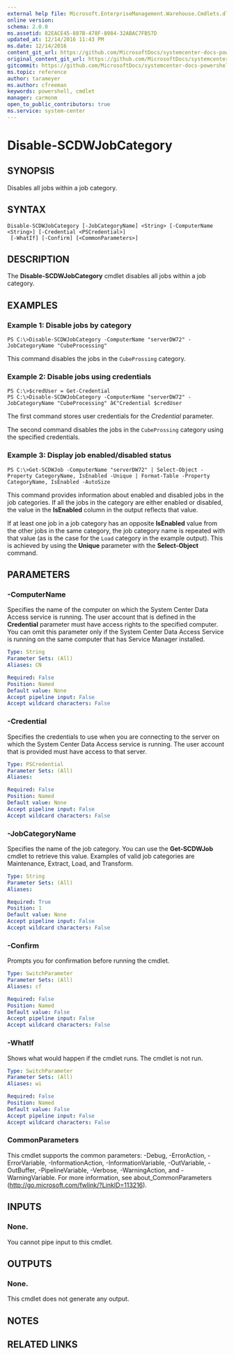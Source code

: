 ```yaml
---
external help file: Microsoft.EnterpriseManagement.Warehouse.Cmdlets.dll-Help.xml
online version: 
schema: 2.0.0
ms.assetid: 82EACE45-887B-478F-8984-32ABAC7FB57D
updated_at: 12/14/2016 11:43 PM
ms.date: 12/14/2016
content_git_url: https://github.com/MicrosoftDocs/systemcenter-docs-powershell/blob/master/systemcenter-cmdlets/SystemCenter2016/ServiceManagerData%20Warehouse/v1.0/Disable-SCDWJobCategory.md
original_content_git_url: https://github.com/MicrosoftDocs/systemcenter-docs-powershell/blob/master/systemcenter-cmdlets/SystemCenter2016/ServiceManagerData%20Warehouse/v1.0/Disable-SCDWJobCategory.md
gitcommit: https://github.com/MicrosoftDocs/systemcenter-docs-powershell/blob/96cd9bd2780eb6b78c540fa00d3b8a4313e3ed40/systemcenter-cmdlets/SystemCenter2016/ServiceManagerData%20Warehouse/v1.0/Disable-SCDWJobCategory.md
ms.topic: reference
author: tarameyer
ms.author: cfreeman
keywords: powershell, cmdlet
manager: carmonm
open_to_public_contributors: true
ms.service: system-center
---
```


# Disable-SCDWJobCategory

## SYNOPSIS
Disables all jobs within a job category.

## SYNTAX

```
Disable-SCDWJobCategory [-JobCategoryName] <String> [-ComputerName <String>] [-Credential <PSCredential>]
 [-WhatIf] [-Confirm] [<CommonParameters>]
```

## DESCRIPTION
The **Disable-SCDWJobCategory** cmdlet disables all jobs within a job category.

## EXAMPLES

### Example 1: Disable jobs by category
```
PS C:\>Disable-SCDWJobCategory -ComputerName "serverDW72" -JobCategoryName "CubeProcessing"
```

This command disables the jobs in the `CubeProssing` category.

### Example 2: Disable jobs using credentials
```
PS C:\>$credUser = Get-Credential
PS C:\>Disable-SCDWJobCategory -ComputerName "serverDW72" -JobCategoryName "CubeProcessing" â€"Credential $credUser
```

The first command stores user credentials for the *Credential* parameter.

The second command disables the jobs in the `CubeProssing` category using the specified credentials.

### Example 3: Display job enabled/disabled status
```
PS C:\>Get-SCDWJob -ComputerName "serverDW72" | Select-Object -Property CategoryName, IsEnabled -Unique | Format-Table -Property CategoryName, IsEnabled -AutoSize
```

This command provides information about enabled and disabled jobs in the job categories.
If all the jobs in the category are either enabled or disabled, the value in the **IsEnabled** column in the output reflects that value.

If at least one job in a job category has an opposite **IsEnabled** value from the other jobs in the same category, the job category name is repeated with that value (as is the case for the `Load` category in the example output).
This is achieved by using the **Unique** parameter with the **Select-Object** command.

## PARAMETERS

### -ComputerName
Specifies the name of the computer on which the System Center Data Access service is running.
The user account that is defined in the **Credential** parameter must have access rights to the specified computer.
You can omit this parameter only if the System Center Data Access Service is running on the same computer that has Service Manager installed.

```yaml
Type: String
Parameter Sets: (All)
Aliases: CN

Required: False
Position: Named
Default value: None
Accept pipeline input: False
Accept wildcard characters: False
```

### -Credential
Specifies the credentials to use when you are connecting to the server on which the System Center Data Access service is running.
The user account that is provided must have access to that server.

```yaml
Type: PSCredential
Parameter Sets: (All)
Aliases: 

Required: False
Position: Named
Default value: None
Accept pipeline input: False
Accept wildcard characters: False
```

### -JobCategoryName
Specifies the name of the job category.
You can use the **Get-SCDWJob** cmdlet to retrieve this value.
Examples of valid job categories are Maintenance, Extract, Load, and Transform.

```yaml
Type: String
Parameter Sets: (All)
Aliases: 

Required: True
Position: 1
Default value: None
Accept pipeline input: False
Accept wildcard characters: False
```

### -Confirm
Prompts you for confirmation before running the cmdlet.

```yaml
Type: SwitchParameter
Parameter Sets: (All)
Aliases: cf

Required: False
Position: Named
Default value: False
Accept pipeline input: False
Accept wildcard characters: False
```

### -WhatIf
Shows what would happen if the cmdlet runs.
The cmdlet is not run.

```yaml
Type: SwitchParameter
Parameter Sets: (All)
Aliases: wi

Required: False
Position: Named
Default value: False
Accept pipeline input: False
Accept wildcard characters: False
```

### CommonParameters
This cmdlet supports the common parameters: -Debug, -ErrorAction, -ErrorVariable, -InformationAction, -InformationVariable, -OutVariable, -OutBuffer, -PipelineVariable, -Verbose, -WarningAction, and -WarningVariable. For more information, see about_CommonParameters (http://go.microsoft.com/fwlink/?LinkID=113216).

## INPUTS

### None.
You cannot pipe input to this cmdlet.

## OUTPUTS

### None.
This cmdlet does not generate any output.

## NOTES

## RELATED LINKS

